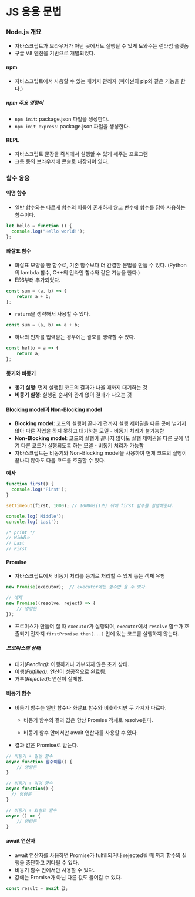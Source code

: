 # JS 응용 문법

### Node.js 개요

- 자바스크립트가 브라우저가 아닌 곳에서도 실행될 수 있게 도와주는 런타임 플랫폼
- 구글 V8 엔진을 기반으로 개발되었다.

#### npm

- 자바스크립트에서 사용할 수 있는 패키지 관리자
  (파이썬의 pip와 같은 기능을 한다.)

##### npm 주요 명령어

- `npm init`: package.json 파일을 생성한다.
- `npm init express`: package.json 파일을 생성한다.

#### REPL

- 자바스크립트 문장을 즉석에서 실행할 수 있게 해주는 프로그램
- 크롬 등의 브라우저에 콘솔로 내장되어 있다.

### 함수 응용

#### 익명 함수

- 일반 함수와는 다르게 함수의 이름이 존재하지 않고 변수에 함수를 담아 사용하는 함수이다.

```js
let hello = function () {
  console.log("Hello world!");
};
```

#### 화살표 함수

- 화살표 모양을 한 함수로, 기존 함수보다 더 간결한 문법을 만들 수 있다.
  (Python의 lambda 함수, C++의 인라인 함수와 같은 기능을 한다.)
- ES6부터 추가되었다.

```js
const sum = (a, b) => {
	return a + b;
};
```

- `return`을 생략해서 사용할 수 있다.

```js
const sum = (a, b) => a + b;
```

- 하나의 인자를 입력받는 경우에는 괄호를 생략할 수 있다.

```js
const hello = a => {
	return a;
};
```



#### 동기와 비동기

- **동기 실행**: 먼저 실행된 코드의 결과가 나올 때까지 대기하는 것
- **비동기 실행**: 실행된 순서와 관계 없이 결과가 나오는 것

#### Blocking model과 Non-Blocking model

- **Blocking model**: 코드의 실행이 끝나기 전까지 실행 제어권을 다른 곳에 넘기지 않아 다른 작업을 하지 못하고 대기하는 모델 - 비동기 처리가 불가능함
- **Non-Blocking model**: 코드의 실행이 끝나지 않아도 실행 제어권을 다른 곳에 넘겨 다른 코드가 실행되도록 하는 모델 - 비동기 처리가 가능함
- 자바스크립트는 비동기와 Non-Blocking model을 사용하여 현재 코드의 실행이 끝나지 않아도 다음 코드를 호출할 수 있다.

**예사**

```js
function first() {
  console.log('First');
}

setTimeout(first, 1000); // 1000ms(1초) 뒤에 first 함수를 실행해준다.

console.log('Middle');
console.log('Last');

/* print */
// Middle
// Last
// First
```

#### Promise

- 자바스크립트에서 비동기 처리를 동기로 처리할 수 있게 돕는 객체 유형

```js
new Promise(executor);	// executor에는 함수만 올 수 있다.

// 예제
new Promise((resolve, reject) => {
	// 명령문
});
```

- 프로미스가 만들어 질 때 `executor`가 실행되며, `executor`에서 `resolve` 함수가 호출되기 전까지 `firstPromise.then(...)` 안에 있는 코드를 실행하지 않는다.

##### 프로미스의 상태

- 대기(*Pending)*: 이행하거나 거부되지 않은 초기 상태.
- 이행(*Fulfilled)*: 연산이 성공적으로 완료됨.
- 거부(*Rejected)*: 연산이 실패함.

#### 비동기 함수

- 비동기 함수는 일반 함수나 화살표 함수와 비슷하지만 두 가지가 다르다.

  - 비동기 함수의 결과 값은 항상 Promise 객체로 resolve된다.

  - 비동기 함수 안에서만 await 연산자를 사용할 수 있다.

- 결과 값은 Promise로 받는다.

```js
// 비동기 + 일반 함수
async function 함수이름() {
	// 명령문
}

// 비동기 + 익명 함수
async function() {
  // 명령문
}

// 비동기 + 화살표 함수
async () => {
	// 명령문
}
```

#### await 연산자

- await 연산자를 사용하면 Promise가 fulfill되거나 rejected될 때 까지 함수의 실행을 중단하고 기다릴 수 있다.
- 비동기 함수 안에서만 사용할 수 있다.
- 값에는 Promise가 아닌 다른 값도 들어갈 수 있다.

```js
const result = await 값;
```

### 